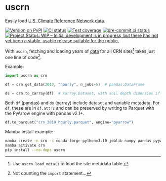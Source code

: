 # uscrn

Easily load [U.S. Climate Reference Network data](https://www.ncei.noaa.gov/access/crn/).

[![Version on PyPI](https://img.shields.io/pypi/v/uscrn.svg)](https://pypi.org/project/uscrn/)
[![CI status](https://github.com/zmoon/uscrn/actions/workflows/ci.yml/badge.svg)](https://github.com/zmoon/uscrn/actions/workflows/ci.yml)
[![Test coverage](https://codecov.io/gh/zmoon/uscrn/branch/main/graph/badge.svg)](https://app.codecov.io/gh/zmoon/uscrn)
[![pre-commit.ci status](https://results.pre-commit.ci/badge/github/zmoon/uscrn/main.svg)](https://results.pre-commit.ci/latest/github/zmoon/uscrn/main)
[![Project Status: WIP – Initial development is in progress, but there has not yet been a stable, usable release suitable for the public.](https://www.repostatus.org/badges/latest/wip.svg)](https://www.repostatus.org/#wip)

With `uscrn`, fetching and loading years of [data](https://www.ncei.noaa.gov/access/crn/qcdatasets.html) for all CRN sites[^a] takes just one line of code[^b].

Example:

```python
import uscrn as crn

df = crn.get_data(2019, "hourly", n_jobs=6)  # pandas.DataFrame

ds = crn.to_xarray(df)  # xarray.Dataset, with soil depth dimension if applicable (hourly, daily)
```

Both `df` (pandas) and `ds` (xarray) include dataset and variable metadata.
For `df`, these are in `df.attrs` and can be preserved by
writing to Parquet with the PyArrow engine with pandas v2.1+.

```python
df.to_parquet("crn_2019_hourly.parquet", engine="pyarrow")
```

Mamba install example:

```sh
mamba create -n crn -c conda-forge python=3.10 joblib numpy pandas pyyaml requests xarray pyarrow netcdf4
mamba activate crn
pip install --no-deps uscrn
```

[^a]: Use `uscrn.load_meta()` to load the site metadata table.
[^b]: Not counting the `import` statement...
